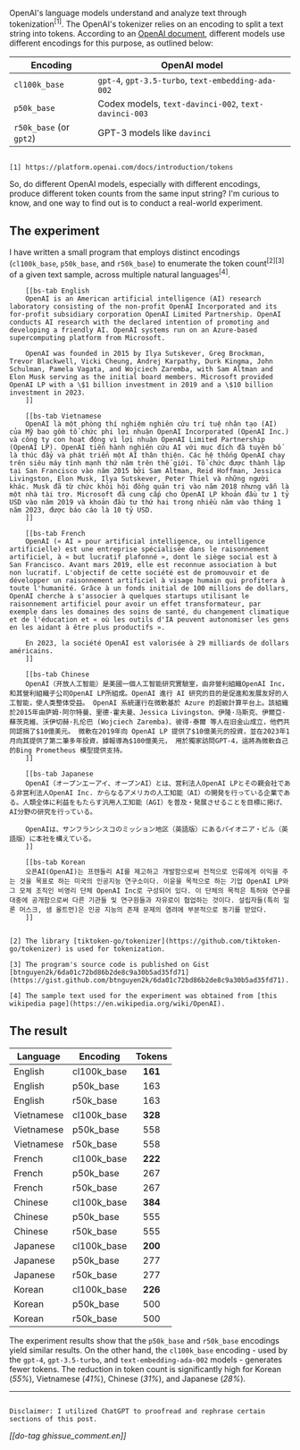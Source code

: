 
OpenAI's language models understand and analyze text through tokenization<sup>[1]</sup>. The OpenAI's tokenizer relies on an encoding to split a text string into tokens. According to an [OpenAI document](https://github.com/openai/openai-cookbook/blob/7d418b9bf2b5546b2e8e2e3e2a1813ec5d939540/examples/How_to_count_tokens_with_tiktoken.ipynb), different models use different encodings for this purpose, as outlined below:

| Encoding | OpenAI model |
|---|---|
| `cl100k_base`  | `gpt-4`, `gpt-3.5-turbo`, `text-embedding-ada-002`  |
| `p50k_base`    | Codex models, `text-davinci-002`, `text-davinci-003`|
| `r50k_base` (or `gpt2`) | GPT-3 models like `davinci`                |

```bs-alert info

[1] https://platform.openai.com/docs/introduction/tokens
```

So, do different OpenAI models, especially with different encodings, produce different token counts from the same input string? I'm curious to know, and one way to find out is to conduct a real-world experiment.

## The experiment

I have written a small program that employs distinct encodings (`cl100k_base`, `p50k_base`, and `r50k_base`) to enumerate the token count<sup>[2][3]</sup> of a given text sample, across multiple natural languages<sup>[4]</sup>.

```bs-tabs
    [[bs-tab English
    OpenAI is an American artificial intelligence (AI) research laboratory consisting of the non-profit OpenAI Incorporated and its for-profit subsidiary corporation OpenAI Limited Partnership. OpenAI conducts AI research with the declared intention of promoting and developing a friendly AI. OpenAI systems run on an Azure-based supercomputing platform from Microsoft.

    OpenAI was founded in 2015 by Ilya Sutskever, Greg Brockman, Trevor Blackwell, Vicki Cheung, Andrej Karpathy, Durk Kingma, John Schulman, Pamela Vagata, and Wojciech Zaremba, with Sam Altman and Elon Musk serving as the initial board members. Microsoft provided OpenAI LP with a \$1 billion investment in 2019 and a \$10 billion investment in 2023.
    ]]

    [[bs-tab Vietnamese
    OpenAI là một phòng thí nghiệm nghiên cứu trí tuệ nhân tạo (AI) của Mỹ bao gồm tổ chức phi lợi nhuận OpenAI Incorporated (OpenAI Inc.) và công ty con hoạt động vì lợi nhuận OpenAI Limited Partnership (OpenAI LP). OpenAI tiến hành nghiên cứu AI với mục đích đã tuyên bố là thúc đẩy và phát triển một AI thân thiện. Các hệ thống OpenAI chạy trên siêu máy tính mạnh thứ năm trên thế giới. Tổ chức được thành lập tại San Francisco vào năm 2015 bởi Sam Altman, Reid Hoffman, Jessica Livingston, Elon Musk, Ilya Sutskever, Peter Thiel và những người khác. Musk đã từ chức khỏi hội đồng quản trị vào năm 2018 nhưng vẫn là một nhà tài trợ. Microsoft đã cung cấp cho OpenAI LP khoản đầu tư 1 tỷ USD vào năm 2019 và khoản đầu tư thứ hai trong nhiều năm vào tháng 1 năm 2023, được báo cáo là 10 tỷ USD.
    ]]

    [[bs-tab French
    OpenAI (« AI » pour artificial intelligence, ou intelligence artificielle) est une entreprise spécialisée dans le raisonnement artificiel, à « but lucratif plafonné », dont le siège social est à San Francisco. Avant mars 2019, elle est reconnue association à but non lucratif. L'objectif de cette société est de promouvoir et de développer un raisonnement artificiel à visage humain qui profitera à toute l'humanité. Grâce à un fonds initial de 100 millions de dollars, OpenAI cherche à s'associer à quelques startups utilisant le raisonnement artificiel pour avoir un effet transformateur, par exemple dans les domaines des soins de santé, du changement climatique et de l'éducation et « où les outils d'IA peuvent autonomiser les gens en les aidant à être plus productifs ».

    En 2023, la société OpenAI est valorisée à 29 milliards de dollars américains.
    ]]

    [[bs-tab Chinese
    OpenAI（开放人工智能）是美國一個人工智能研究實驗室，由非營利組織OpenAI Inc，和其營利組織子公司OpenAI LP所組成。OpenAI 進行 AI 研究的目的是促進和发展友好的人工智能，使人类整体受益。 OpenAI 系統運行在微軟基於 Azure 的超級計算平台上。該組織於2015年由萨姆·阿尔特曼、里德·霍夫曼、Jessica Livingston、伊隆·马斯克、伊爾亞·蘇茨克維、沃伊切赫·扎伦巴 (Wojciech Zaremba)、彼得·泰爾 等人在旧金山成立，他們共同認捐了$10億美元。 微軟在2019年向 OpenAI LP 提供了$10億美元的投資，並在2023年1月向其提供了第二筆多年投資，據報導為$100億美元， 用於獨家訪問GPT-4，這將為微軟自己的Bing Prometheus 模型提供支持。
    ]]

    [[bs-tab Japanese
    OpenAI（オープンエーアイ、オープンAI）とは、営利法人OpenAI LPとその親会社である非営利法人OpenAI Inc. からなるアメリカの人工知能（AI）の開発を行っている企業である。人類全体に利益をもたらす汎用人工知能（AGI）を普及・発展させることを目標に掲げ、AI分野の研究を行っている。

    OpenAIは、サンフランシスコのミッション地区（英語版）にあるパイオニア・ビル（英語版）に本社を構えている。
    ]]

    [[bs-tab Korean
    오픈AI(OpenAI)는 프렌들리 AI를 제고하고 개발함으로써 전적으로 인류에게 이익을 주는 것을 목표로 하는 미국의 인공지능 연구소이다. 이윤을 목적으로 하는 기업 OpenAI LP와 그 모체 조직인 비영리 단체 OpenAI Inc로 구성되어 있다. 이 단체의 목적은 특허와 연구를 대중에 공개함으로써 다른 기관들 및 연구원들과 자유로이 협업하는 것이다. 설립자들(특히 일론 머스크, 샘 올트먼)은 인공 지능의 존재 문제의 염려에 부분적으로 동기를 받았다.
    ]]
```

```bs-alert info

[2] The library [tiktoken-go/tokenizer](https://github.com/tiktoken-go/tokenizer) is used for tokenization.

[3] The program's source code is published on Gist [btnguyen2k/6da01c72bd86b2de8c9a30b5ad35fd71](https://gist.github.com/btnguyen2k/6da01c72bd86b2de8c9a30b5ad35fd71).

[4] The sample text used for the experiment was obtained from [this wikipedia page](https://en.wikipedia.org/wiki/OpenAI).
```

## The result

| Language |  Encoding  | Tokens |
|----------|------------|:------:|
|   English| cl100k_base| **161**|
|   English|   p50k_base|     163|
|   English|   r50k_base|     163|
|Vietnamese| cl100k_base| **328**|
|Vietnamese|   p50k_base|     558|
|Vietnamese|   r50k_base|     558|
|    French| cl100k_base| **222**|
|    French|   p50k_base|     267|
|    French|   r50k_base|     267|
|   Chinese| cl100k_base| **384**|
|   Chinese|   p50k_base|     555|
|   Chinese|   r50k_base|     555|
|  Japanese| cl100k_base| **200**|
|  Japanese|   p50k_base|     277|
|  Japanese|   r50k_base|     277|
|    Korean| cl100k_base| **226**|
|    Korean|   p50k_base|     500|
|    Korean|   r50k_base|     500|

The experiment results show that the `p50k_base` and `r50k_base` encodings yield similar results. On the other hand, the `cl100k_base` encoding - used by the `gpt-4`, `gpt-3.5-turbo`, and `text-embedding-ada-002` models - generates fewer tokens. The reduction in token count is significantly high for Korean (_55%_), Vietnamese (_41%_), Chinese (_31%_), and Japanese (_28%_).

<hr/>

```bs-alert warning

Disclaimer: I utilized ChatGPT to proofread and rephrase certain sections of this post.
```

_[[do-tag ghissue_comment.en]]_
